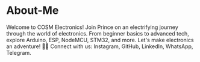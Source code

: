 # About-Me
Welcome to COSM Electronics! Join Prince on an electrifying journey through the world of electronics. From beginner basics to advanced tech, explore Arduino, ESP, NodeMCU, STM32, and more. Let's make electronics an adventure! 🚀✨ Connect with us: Instagram, GitHub, LinkedIn, WhatsApp, Telegram.
